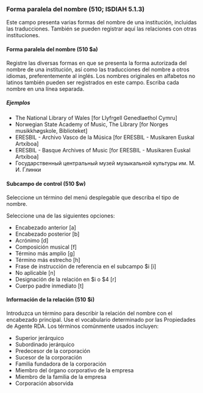 ### Forma paralela del nombre (510; ISDIAH 5.1.3)
Este campo presenta varias formas del nombre de una institución, incluidas las traducciones. También se pueden registrar aquí las relaciones con otras instituciones.

#### Forma paralela del nombre (510 $a)
Registre las diversas formas en que se presenta la forma autorizada del nombre de una institución, así como las traducciones del nombre a otros idiomas, preferentemente al inglés. Los nombres originales en alfabetos no latinos también pueden ser registrados en este campo. Escriba cada nombre en una línea separada.

##### Ejemplos
- The National Library of Wales [for Llyfrgell Genedlaethol Cymru]
- Norwegian State Academy of Music, The Library [for Norges musikkhøgskole, Biblioteket]
- ERESBIL - Archivo Vasco de la Música [for ERESBIL - Musikaren Euskal Artxiboa]
- ERESBIL - Basque Archives of Music [for ERESBIL - Musikaren Euskal Artxiboa]
- Государственный центральный музей музыкальной культуры им. М. И. Глинки

#### Subcampo de control (510 $w)
Seleccione un término del menú desplegable que describa el tipo de nombre.

Seleccione una de las siguientes opciones:
- Encabezado anterior [a]
- Encabezado posterior [b]
- Acrónimo [d]
- Composición musical [f]
- Término más amplio [g]
- Término más estrecho [h]  
- Frase de instrucción de referencia en el subcampo $i [i]
- No aplicable [n]  
- Designación de la relación en $i o $4 [r]  
- Cuerpo padre inmediato [t]

#### Información de la relación (510 $i)
Introduzca un término para describir la relación del nombre con el encabezado principal. Use el vocabulario determinado por las Propiedades de Agente RDA. Los términos comúnmente usados incluyen:  
- Superior jerárquico
- Subordinado jerárquico
- Predecesor de la corporación
- Sucesor de la corporación
- Familia fundadora de la corporación
- Miembro del órgano corporativo de la empresa
- Miembro de la familia de la empresa
- Corporación absorvida
